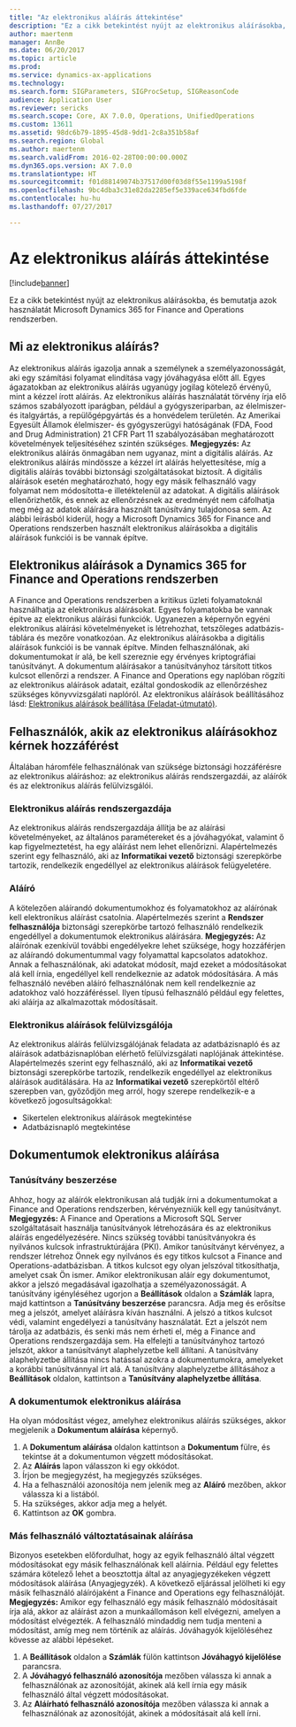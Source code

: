 ```yaml
---
title: "Az elektronikus aláírás áttekintése"
description: "Ez a cikk betekintést nyújt az elektronikus aláírásokba, és bemutatja azok használatát Microsoft Dynamics 365 for Finance and Operations rendszerben."
author: maertenm
manager: AnnBe
ms.date: 06/20/2017
ms.topic: article
ms.prod: 
ms.service: dynamics-ax-applications
ms.technology: 
ms.search.form: SIGParameters, SIGProcSetup, SIGReasonCode
audience: Application User
ms.reviewer: sericks
ms.search.scope: Core, AX 7.0.0, Operations, UnifiedOperations
ms.custom: 13611
ms.assetid: 98dc6b79-1895-45d8-9dd1-2c8a351b58af
ms.search.region: Global
ms.author: maertenm
ms.search.validFrom: 2016-02-28T00:00:00.000Z
ms.dyn365.ops.version: AX 7.0.0
ms.translationtype: HT
ms.sourcegitcommit: f01d88149074b37517d00f03d8f55e1199a5198f
ms.openlocfilehash: 9bc4dba3c31e82da2285ef5e339ace634fbd6fde
ms.contentlocale: hu-hu
ms.lasthandoff: 07/27/2017

---
```


# <a name="electronic-signature-overview"></a>Az elektronikus aláírás áttekintése

[!include[banner](../includes/banner.md)]


Ez a cikk betekintést nyújt az elektronikus aláírásokba, és bemutatja azok használatát Microsoft Dynamics 365 for Finance and Operations rendszerben.

<a name="what-is-an-electronic-signature"></a>Mi az elektronikus aláírás?
--------------------------------

Az elektronikus aláírás igazolja annak a személynek a személyazonosságát, aki egy számítási folyamat elindítása vagy jóváhagyása előtt áll. Egyes ágazatokban az elektronikus aláírás ugyanúgy jogilag kötelező érvényű, mint a kézzel írott aláírás. Az elektronikus aláírás használatát törvény írja elő számos szabályozott iparágban, például a gyógyszeriparban, az élelmiszer- és italgyártás, a repülőgépgyártás és a honvédelem területén. Az Amerikai Egyesült Államok élelmiszer- és gyógyszerügyi hatóságának (FDA, Food and Drug Administration) 21 CFR Part 11 szabályozásában meghatározott követelmények teljesítéséhez szintén szükséges. **Megjegyzés:** Az elektronikus aláírás önmagában nem ugyanaz, mint a digitális aláírás. Az elektronikus aláírás mindössze a kézzel írt aláírás helyettesítése, míg a digitális aláírás további biztonsági szolgáltatásokat biztosít. A digitális aláírások esetén meghatározható, hogy egy másik felhasználó vagy folyamat nem módosította-e illetéktelenül az adatokat. A digitális aláírások ellenőrizhetők, és ennek az ellenőrzésnek az eredményét nem cáfolhatja meg még az adatok aláírására használt tanúsítvány tulajdonosa sem. Az alábbi leírásból kiderül, hogy a Microsoft Dynamics 365 for Finance and Operations rendszerben használt elektronikus aláírásokba a digitális aláírások funkciói is be vannak építve.

## <a name="electronic-signatures-in-dynamics-365-for-finance-and-operations"></a>Elektronikus aláírások a Dynamics 365 for Finance and Operations rendszerben
A Finance and Operations rendszerben a kritikus üzleti folyamatoknál használhatja az elektronikus aláírásokat. Egyes folyamatokba be vannak építve az elektronikus aláírási funkciók. Ugyanezen a képernyőn egyéni elektronikus aláírási követelményeket is létrehozhat, tetszőleges adatbázis-táblára és mezőre vonatkozóan. Az elektronikus aláírásokba a digitális aláírások funkciói is be vannak építve. Minden felhasználónak, aki dokumentumokat ír alá, be kell szereznie egy érvényes kriptográfiai tanúsítványt. A dokumentum aláírásakor a tanúsítványhoz társított titkos kulcsot ellenőrzi a rendszer. A Finance and Operations egy naplóban rögzíti az elektronikus aláírások adatait, ezáltal gondoskodik az ellenőrzéshez szükséges könyvvizsgálati naplóról. Az elektronikus aláírások beállításához lásd: [Elektronikus aláírások beállítása (Feladat-útmutató)](/dynamics365/unified-operations/fin-and-ops/organization-administration/tasks/set-up-electronic-signatures).

## <a name="users-who-require-access-to-electronic-signatures"></a>Felhasználók, akik az elektronikus aláírásokhoz kérnek hozzáférést
Általában háromféle felhasználónak van szüksége biztonsági hozzáférésre az elektronikus aláíráshoz: az elektronikus aláírás rendszergazdái, az aláírók és az elektronikus aláírás felülvizsgálói.

### <a name="electronic-signature-administrator"></a>Elektronikus aláírás rendszergazdája

Az elektronikus aláírás rendszergazdája állítja be az aláírási követelményeket, az általános paramétereket és a jóváhagyókat, valamint ő kap figyelmeztetést, ha egy aláírást nem lehet ellenőrizni. Alapértelmezés szerint egy felhasználó, aki az **Informatikai vezető** biztonsági szerepkörbe tartozik, rendelkezik engedéllyel az elektronikus aláírások felügyeletére.

### <a name="signer"></a>Aláíró

A kötelezően aláírandó dokumentumokhoz és folyamatokhoz az aláírónak kell elektronikus aláírást csatolnia. Alapértelmezés szerint a **Rendszer felhasználója** biztonsági szerepkörbe tartozó felhasználó rendelkezik engedéllyel a dokumentumok elektronikus aláírására. **Megjegyzés:** Az aláírónak ezenkívül további engedélyekre lehet szüksége, hogy hozzáférjen az aláírandó dokumentummal vagy folyamattal kapcsolatos adatokhoz. Annak a felhasználónak, aki adatokat módosít, majd ezeket a módosításokat alá kell írnia, engedéllyel kell rendelkeznie az adatok módosítására. A más felhasználó nevében aláíró felhasználónak nem kell rendelkeznie az adatokhoz való hozzáféréssel. Ilyen típusú felhasználó például egy felettes, aki aláírja az alkalmazottak módosításait.

### <a name="electronic-signature-auditor"></a>Elektronikus aláírások felülvizsgálója

Az elektronikus aláírás felülvizsgálójának feladata az adatbázisnapló és az aláírások adatbázisnaplóban elérhető felülvizsgálati naplójának áttekintése. Alapértelmezés szerint egy felhasználó, aki az **Informatikai vezető** biztonsági szerepkörbe tartozik, rendelkezik engedéllyel az elektronikus aláírások auditálására. Ha az **Informatikai vezető** szerepkörtől eltérő szerepben van, győződjön meg arról, hogy szerepe rendelkezik-e a következő jogosultságokkal:

-   Sikertelen elektronikus aláírások megtekintése
-   Adatbázisnapló megtekintése

## <a name="signing-documents-electronically"></a>Dokumentumok elektronikus aláírása
### <a name="get-a-certificate"></a>Tanúsítvány beszerzése

Ahhoz, hogy az aláírók elektronikusan alá tudják írni a dokumentumokat a Finance and Operations rendszerben, kérvényezniük kell egy tanúsítványt. **Megjegyzés:** A Finance and Operations a Microsoft SQL Server szolgáltatásait használja tanúsítványok létrehozására és az elektronikus aláírás engedélyezésére. Nincs szükség további tanúsítványokra és nyilvános kulcsok infrastruktúrájára (PKI). Amikor tanúsítványt kérvényez, a rendszer létrehoz Önnek egy nyilvános és egy titkos kulcsot a Finance and Operations-adatbázisban. A titkos kulcsot egy olyan jelszóval titkosíthatja, amelyet csak Ön ismer. Amikor elektronikusan aláír egy dokumentumot, akkor a jelszó megadásával igazolhatja a személyazonosságát. A tanúsítvány igényléséhez ugorjon a **Beállítások** oldalon a **Számlák** lapra, majd kattintson a **Tanúsítvány beszerzése** parancsra. Adja meg és erősítse meg a jelszót, amelyet aláírásra kíván használni. A jelszó a titkos kulcsot védi, valamint engedélyezi a tanúsítvány használatát. Ezt a jelszót nem tárolja az adatbázis, és senki más nem érheti el, még a Finance and Operations rendszergazdája sem. Ha elfelejti a tanúsítványhoz tartozó jelszót, akkor a tanúsítványt alaphelyzetbe kell állítani. A tanúsítvány alaphelyzetbe állítása nincs hatással azokra a dokumentumokra, amelyeket a korábbi tanúsítvánnyal írt alá. A tanúsítvány alaphelyzetbe állításához a **Beállítások** oldalon, kattintson a **Tanúsítvány alaphelyzetbe állítása**.

### <a name="sign-a-document-electronically"></a>A dokumentumok elektronikus aláírása

Ha olyan módosítást végez, amelyhez elektronikus aláírás szükséges, akkor megjelenik a **Dokumentum aláírása** képernyő.

1.  A **Dokumentum aláírása** oldalon kattintson a **Dokumentum** fülre, és tekintse át a dokumentumon végzett módosításokat.
2.  Az **Aláírás** lapon válasszon ki egy okkódot.
3.  Írjon be megjegyzést, ha megjegyzés szükséges.
4.  Ha a felhasználói azonosítója nem jelenik meg az **Aláíró** mezőben, akkor válassza ki a listából.
5.  Ha szükséges, akkor adja meg a helyét.
6.  Kattintson az **OK** gombra.

### <a name="sign-for-another-users-changes"></a>Más felhasználó változtatásainak aláírása

Bizonyos esetekben előfordulhat, hogy az egyik felhasználó által végzett módosításokat egy másik felhasználónak kell aláírnia. Például egy felettes számára kötelező lehet a beosztottja által az anyagjegyzékeken végzett módosítások aláírása (Anyagjegyzék). A következő eljárással jelölheti ki egy másik felhasználó aláírójaként a Finance and Operations egy felhasználóját. **Megjegyzés:** Amikor egy felhasználó egy másik felhasználó módosításait írja alá, akkor az aláírást azon a munkaállomáson kell elvégezni, amelyen a módosítást elvégezték. A felhasználó mindaddig nem tudja menteni a módosítást, amíg meg nem történik az aláírás. Jóváhagyók kijelöléséhez kövesse az alábbi lépéseket.

1.  A **Beállítások** oldalon a **Számlák** fülön kattintson **Jóváhagyó kijelölése** parancsra.
2.  A **Jóváhagyó felhasználó azonosítója** mezőben válassza ki annak a felhasználónak az azonosítóját, akinek alá kell írnia egy másik felhasználó által végzett módosításokat.
3.  Az **Aláírható felhasználó azonosítója** mezőben válassza ki annak a felhasználónak az azonosítóját, akinek a módosításait alá kell írni.





